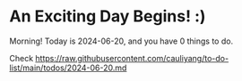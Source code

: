 # An Exciting Day Begins! :)

Morning! Today is 2024-06-20, and you have 0 things to do.

Check https://raw.githubusercontent.com/cauliyang/to-do-list/main/todos/2024-06-20.md